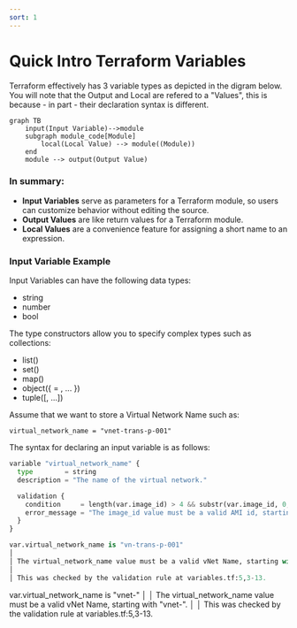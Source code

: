 ```yaml
---
sort: 1
---
```


# Quick Intro Terraform Variables

Terraform effectively has 3 variable types as depicted in the digram below.  You will note that the Output and Local are refered to a "Values", this is because - in part - their declaration syntax is different.

```mermaid
graph TB
    input(Input Variable)-->module
    subgraph module_code[Module]
        local(Local Value) --> module((Module))
    end
    module --> output(Output Value)
```

### In summary:
- <b>Input Variables</b> serve as parameters for a Terraform module, so users can customize behavior without editing the source.
- <b>Output Values</b> are like return values for a Terraform module.
- <b>Local Values</b> are a convenience feature for assigning a short name to an expression.


### Input Variable Example

Input Variables can have the following data types:
- string
- number
- bool

The type constructors allow you to specify complex types such as collections:

- list(<TYPE>)
- set(<TYPE>)
- map(<TYPE>)
- object({<ATTR NAME> = <TYPE>, ... })
- tuple([<TYPE>, ...])


Assume that we want to store a Virtual Network Name such as:

```virtual_network_name = "vnet-trans-p-001"```

The syntax for declaring an input variable is as follows:

```python
variable "virtual_network_name" {
  type        = string
  description = "The name of the virtual network."

  validation {
    condition     = length(var.image_id) > 4 && substr(var.image_id, 0, 4) == "ami-"
    error_message = "The image_id value must be a valid AMI id, starting with \"ami-\"."
  }
}
```

```python
var.virtual_network_name is "vn-trans-p-001"
│
│ The virtual_network_name value must be a valid vNet Name, starting with "vnet-".
│
│ This was checked by the validation rule at variables.tf:5,3-13.
```

var.virtual_network_name is "vnet-"
│
│ The virtual_network_name value must be a valid vNet Name, starting with "vnet-".
│
│ This was checked by the validation rule at variables.tf:5,3-13.